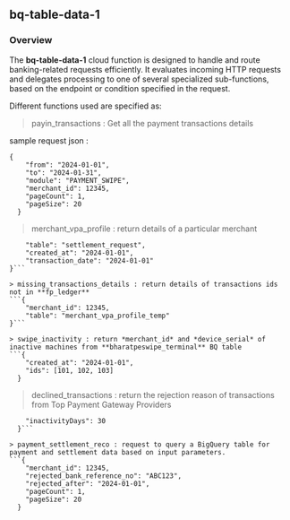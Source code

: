 ## bq-table-data-1

### Overview
The **bq-table-data-1** cloud function is designed to handle and route banking-related requests efficiently. It evaluates incoming HTTP requests and delegates processing to one of several specialized sub-functions, based on the endpoint or condition specified in the request.
     
Different functions used are specified as:
> payin_transactions : Get all the payment transactions details

sample request json :
```
{
    "from": "2024-01-01",
    "to": "2024-01-31",
    "module": "PAYMENT_SWIPE",
    "merchant_id": 12345,
    "pageCount": 1,
    "pageSize": 20
  }
```
     
> merchant_vpa_profile : return details of a particular merchant
```{
    "table": "settlement_request",
    "created_at": "2024-01-01",
    "transaction_date": "2024-01-01"
}```

> missing_transactions_details : return details of transactions ids not in **fp_ledger**
```{
    "merchant_id": 12345,
    "table": "merchant_vpa_profile_temp"
}```

> swipe_inactivity : return *merchant_id* and *device_serial* of inactive machines from **bharatpeswipe_terminal** BQ table
```{
    "created_at": "2024-01-01",
    "ids": [101, 102, 103]
  }
```
> declined_transactions : return the rejection reason of transactions from Top Payment Gateway Providers
```{
    "inactivityDays": 30
  }```

> payment_settlement_reco : request to query a BigQuery table for payment and settlement data based on input parameters.
```{
    "merchant_id": 12345,
    "rejected_bank_reference_no": "ABC123",
    "rejected_after": "2024-01-01",
    "pageCount": 1,
    "pageSize": 20
  }
```